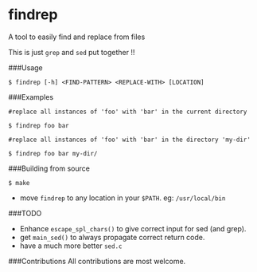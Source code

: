 # findrep
A tool to easily find and replace from files

This is just ```grep``` and ``sed`` put together !!

###Usage
```
$ findrep [-h] <FIND-PATTERN> <REPLACE-WITH> [LOCATION]
```
###Examples
```
#replace all instances of 'foo' with 'bar' in the current directory

$ findrep foo bar
```
```
#replace all instances of 'foo' with 'bar' in the directory 'my-dir'

$ findrep foo bar my-dir/
```

###Building from source
```
$ make
```
* move `findrep` to any location in your `$PATH`. eg: `/usr/local/bin`

###TODO
* Enhance `escape_spl_chars()` to give correct input for sed (and grep).
* get `main_sed()` to always propagate correct return code.
* have a much more better `sed.c` 

###Contributions
All contributions are most welcome.
